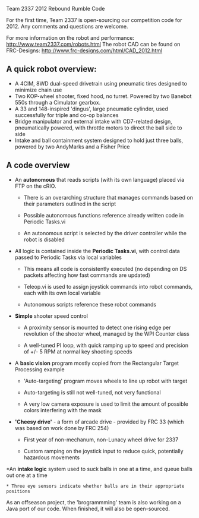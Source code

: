 Team 2337 2012 Rebound Rumble Code

For the first time, Team 2337 is open-sourcing our competition code for 2012. Any comments and questions are welcome.

For more information on the robot and performance: http://www.team2337.com/robots.html
The robot CAD can be found on FRC-Designs: http://www.frc-designs.com/html/CAD_2012.html

A quick robot overview:
-----------

* A 4CIM, 8WD dual-speed drivetrain using pneumatic tires designed to minimize chain use
* Two KOP-wheel shooter, fixed hood, no turret. Powered by two Banebot 550s through a Cimulator gearbox.
* A 33 and 148-inspired 'dingus', large pneumatic cylinder, used successfully for triple and co-op balances
* Bridge manipulator and external intake with CD7-related design, pneumatically powered, with throttle motors to direct the ball side to side
* Intake and ball containment system designed to hold just three balls, powered by two AndyMarks and a Fisher Price


A code overview
-----------

* An **autonomous** that reads scripts (with its own language) placed via FTP on the cRIO.

	* There is an overarching structure that manages commands based on their parameters outlined in the script
	
	* Possible autonomous functions reference already written code in Periodic Tasks.vi
	
	* An autonomous script is selected by the driver controller while the robot is disabled
	
* All logic is contained inside the **Periodic Tasks.vi**, with control data passed to Periodic Tasks via local variables

	* This means all code is consistently executed (no depending on DS packets affecting how fast commands are updated)
	
	* Teleop.vi is used to assign joystick commands into robot commands, each with its own local variable
	
	* Autonomous scripts reference these robot commands
	
* **Simple** shooter speed control

	* A proximity sensor is mounted to detect one rising edge per revolution of the shooter wheel, managed by the WPI Counter class
	
	* A well-tuned PI loop, with quick ramping up to speed and precision of +/- 5 RPM at normal key shooting speeds
	
* A **basic vision** program mostly copied from the Rectangular Target Processing example

	* 'Auto-targeting' program moves wheels to line up robot with target
	
	* Auto-targeting is still not well-tuned, not very functional
	
	* A very low camera exposure is used to limit the amount of possible colors interfering with the mask
	
* **'Cheesy drive'** - a form of arcade drive - provided by FRC 33 (which was based on work done by FRC 254)

	* First year of non-mechanum, non-Lunacy wheel drive for 2337
	
	* Custom ramping on the joystick input to reduce quick, potentially hazardous movements
	
*An **intake logic** system used to suck balls in one at a time, and queue balls out one at a time

	* Three eye sensors indicate whether balls are in their appropriate positions

As an offseason project, the 'brogrammming' team is also working on a Java port of our code. When finished, it will also be open-sourced.
